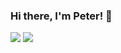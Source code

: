 ### Hi there, I'm Peter! 👋

<img src="https://streak-stats.demolab.com/?user=petrsima&theme=graywhite)](https://git.io/streak-stats"/>

<img  src="https://github-readme-stats.vercel.app/api/top-langs/?username=petrsima&layout=compact&card_width=445px&theme=swift)](https://github.com/petrsima/github-readme-stats" />
